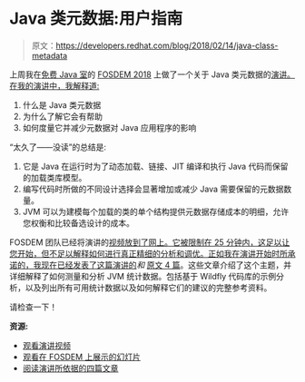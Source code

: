 # Java 类元数据:用户指南

> 原文：<https://developers.redhat.com/blog/2018/02/14/java-class-metadata>

上周我在[免费 Java 室](https://fosdem.org/2018/schedule/track/free_java/)的 [FOSDEM 2018](https://fosdem.org/2018/) 上做了一个关于 Java 类元数据的[演讲。在我的演讲中，我解释道:](https://fosdem.org/2018/schedule/event/class_metadata/)

1.  什么是 Java 类元数据
2.  为什么了解它会有帮助
3.  如何度量它并减少元数据对 Java 应用程序的影响

“太久了——没读”的总结是:

1.  它是 Java 在运行时为了动态加载、链接、JIT 编译和执行 Java 代码而保留的加载类库模型。
2.  编写代码时所做的不同设计选择会显著增加或减少 Java 需要保留的元数据数量。
3.  JVM 可以为建模每个加载的类的单个结构提供元数据存储成本的明细，允许您权衡和比较备选设计的成本。

FOSDEM 团队已经将演讲的[视频放到了网上。它被限制在 25 分钟内，这足以让您开始，但不足以解释如何进行真正精细的分析和调优。正如我在演讲开始时所承诺的，我现在已经发表了这篇演讲的](https://www.youtube.com/watch?v=jsJtZdYhQuE)*和* [原文 4 篇](https://github.com/adinn/fosdem2018)。这些文章介绍了这个主题，并详细解释了如何测量和分析 JVM 统计数据。包括基于 Wildfly 代码库的示例分析，以及列出所有可用统计数据以及如何解释它们的建议的完整参考资料。

请检查一下！

**资源:**

*   [观看演讲视频](https://www.youtube.com/watch?v=jsJtZdYhQuE)
*   [观看在 FOSDEM 上展示的幻灯片](https://github.com/adinn/fosdem2018/blob/master/FOSDEM2018_Metadata.pdf)
*   [阅读演讲所依据的四篇文章](https://github.com/adinn/fosdem2018)